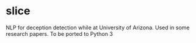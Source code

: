 # slice
NLP for deception detection while at University of Arizona. Used in some research papers. To be ported to Python 3
